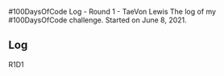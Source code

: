 #100DaysOfCode Log - Round 1 - TaeVon Lewis
The log of my #100DaysOfCode challenge. Started on June 8, 2021.
## Log
R1D1
